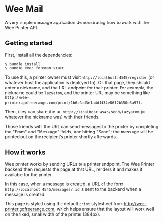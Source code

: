 Wee Mail
========

A very simple message application demonstrating how to work with the Wee Printer API.

Getting started
---------------

First, install all the dependencies:

    $ bundle install
    $ bundle exec foreman start

To use this, a printer owner must visit `http://localhost:4545/register` (or whatever host the application is deployed to). On that page, they should enter a nickname, and the URL endpoint for their printer. For example, the nickname could be `lazyatom`, and the printer URL may be something like `http://wee-printer.gofreerange.com/print/1b6c9ad3e1a4d1d34e86f2b550e3a97f`.

Then, they can share the url `http://localhost:4545/send/lazyatom` (or whatever the nickname was) with their friends.

Those friends with the URL can send messages to the printer by completing the "From" and "Message" fields, and hitting "Send"; the message will be printed out on the recipient's printer shortly afterwards.

How it works
------------

Wee printer works by sending URLs to a printer endpoint. The Wee Printer backend then requests the page at that URL, renders it and makes it available for the printer.

In this case, when a message is created, a URL of the form `http://localhost:4545/messages/:id` is sent to the backend when a message is created.

This page is styled using the default `print` stylesheet from http://wee-printer.gofreerange.com, which helps ensure that the layout will work well on the fixed, small width of the printer (384px).